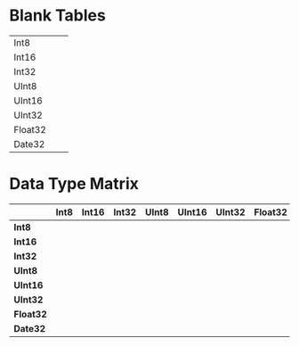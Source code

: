 # Blank Tables

| | | |
|-|-|-|
| Int8 | | |
| Int16 |  | |
| Int32 | | |
| UInt8 | | |
| UInt16 | | |
| UInt32 | | |
| Float32 | | |
| Date32 | | |

# Data Type Matrix

| | Int8 | Int16 | Int32 | UInt8 | UInt16 | UInt32 | Float32 | Date32 |
|-|-|-|-|-|-|-|-|-|
| __Int8__ | | | | | | | | | |
| __Int16__ | | | | | | | | | |
| __Int32__ | | | | | | | | | |
| __UInt8__ | | | | | | | | | |
| __UInt16__ | | | | | | | | | |
| __UInt32__ | | | | | | | | | |
| __Float32__ | | | | | | | | | |
| __Date32__ | | | | | | | | | |